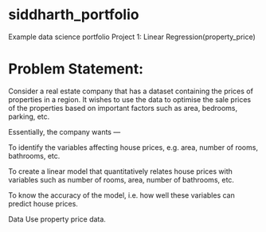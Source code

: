 # siddharth_portfolio
Example data science portfolio
Project 1:  Linear Regression(property_price)

# Problem Statement:
Consider a real estate company that has a dataset containing the prices of properties in a region. It wishes to use the data to optimise the sale prices of the properties based on important factors such as area, bedrooms, parking, etc.

Essentially, the company wants —

To identify the variables affecting house prices, e.g. area, number of rooms, bathrooms, etc.

To create a linear model that quantitatively relates house prices with variables such as number of rooms, area, number of bathrooms, etc.

To know the accuracy of the model, i.e. how well these variables can predict house prices.

Data
Use property price data.
